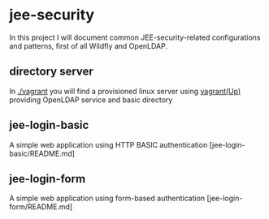 # jee-security

In this project I will document common JEE-security-related configurations and patterns, first of all Wildfly and OpenLDAP. 

## directory server
In [./vagrant](./vagrant) you will find a provisioned linux server using [vagrant(Up)](http://vagrantup.com/) providing OpenLDAP service and basic directory

## jee-login-basic
A simple web application using HTTP BASIC authentication [jee-login-basic/README.md]

## jee-login-form
A simple web application using form-based authentication [jee-login-form/README.md]